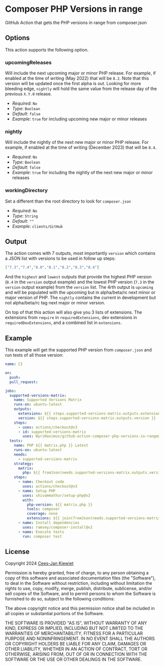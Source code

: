 # Composer PHP Versions in range

GitHub Action that gets the PHP versions in range from composer.json

## Options

This action supports the following option.

### upcomingReleases

Will include the next upcoming major or minor PHP release. For example, if enabled at the time of writing (May 2022) 
that will be `8.2`. Note that this version will be updated once the first alpha is out. Looking for more bleeding 
edge, `nightly` will hold the same value from the release day of the previous `X.Y.0` release.

* *Required*: `No`
* *Type*: `Boolean`
* *Default*: `false`
* *Example*: `true` for including upcoming new major or minor releases

### nightly

Will include the nightly of the next new major or minor PHP release. For example, if enabled at the time of writing (December 2023) 
that will be `8.4`.

* *Required*: `No`
* *Type*: `Boolean`
* *Default*: `false`
* *Example*: `true` for including the nightly of the next new major or minor releases

### workingDirectory

Set a different than the root directory to look for `composer.json`

* *Required*: `No`
* *Type*: `String`
* *Default*: `""`
* *Example*: `clients/GitHub`

## Output

The action comes with 7 outputs, most importantly `version` which contains a JSON list with versions to be used in
follow up steps:

```json
["7.3","7.4","8.0","8.1","8.2","8.3","8.4"]
```

And the `highest` and `lowest` outputs that provide the highest PHP version (`8.4` in the `version` output example)
and the lowest PHP version (`7.3` in the `version` output example) from the `version` list. The 4rth output is 
`upcoming` and will be populated with the upcoming but in alpha/beta/rc next minor or major version of PHP. The 
`nightly` contains the current in development but not alpha/beta/rc tag next major or minor version.

On top of that this action will also give you 3 lists of extensions. The extensions from `require` in 
`requiredExtensions`, dev extensions in `requiredDevExtensions`, and a combined list in `extensions`.

## Example

This example will get the supported PHP version from `composer.json` and run tests of all those version:

```yaml
name: CI

on:
  push:
  pull_request:

jobs:
  supported-versions-matrix:
    name: Supported Versions Matrix
    runs-on: ubuntu-latest
    outputs:
      extensions: ${{ steps.supported-versions-matrix.outputs.extensions }}
      version: ${{ steps.supported-versions-matrix.outputs.version }}
    steps:
      - uses: actions/checkout@v3
      - id: supported-versions-matrix
        uses: WyriHaximus/github-action-composer-php-versions-in-range@v1
  tests:
    name: PHP ${{ matrix.php }} Latest
    runs-on: ubuntu-latest
    needs:
      - supported-versions-matrix
    strategy:
      matrix:
        php: ${{ fromJson(needs.supported-versions-matrix.outputs.version) }}
    steps:
      - name: Checkout code
        uses: actions/checkout@v3
      - name: Setup PHP
        uses: shivammathur/setup-php@v2
        with:
          php-version: ${{ matrix.php }}
          tools: composer
          coverage: none
          extensions: ${{ join(fromJson(needs.supported-versions-matrix.outputs.extensions), ',') }}
      - name: Install dependencies
        uses: ramsey/composer-install@v2
      - name: Execute tests
        run: composer test
```

## License ##

Copyright 2024 [Cees-Jan Kiewiet](http://wyrihaximus.net/)

Permission is hereby granted, free of charge, to any person
obtaining a copy of this software and associated documentation
files (the "Software"), to deal in the Software without
restriction, including without limitation the rights to use,
copy, modify, merge, publish, distribute, sublicense, and/or sell
copies of the Software, and to permit persons to whom the
Software is furnished to do so, subject to the following
conditions:

The above copyright notice and this permission notice shall be
included in all copies or substantial portions of the Software.

THE SOFTWARE IS PROVIDED "AS IS", WITHOUT WARRANTY OF ANY KIND,
EXPRESS OR IMPLIED, INCLUDING BUT NOT LIMITED TO THE WARRANTIES
OF MERCHANTABILITY, FITNESS FOR A PARTICULAR PURPOSE AND
NONINFRINGEMENT. IN NO EVENT SHALL THE AUTHORS OR COPYRIGHT
HOLDERS BE LIABLE FOR ANY CLAIM, DAMAGES OR OTHER LIABILITY,
WHETHER IN AN ACTION OF CONTRACT, TORT OR OTHERWISE, ARISING
FROM, OUT OF OR IN CONNECTION WITH THE SOFTWARE OR THE USE OR
OTHER DEALINGS IN THE SOFTWARE.
